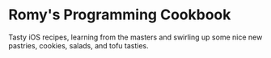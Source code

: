 # Romy's Programming Cookbook

Tasty iOS recipes, learning from the masters
and swirling up some nice new pastries, cookies,
salads, and tofu tasties.
